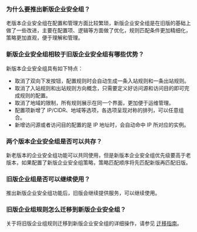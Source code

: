 
### 为什么要推出新版企业安全组？
老版本企业安全组在配置和管理方面比较繁琐，新版企业安全组是在旧版的基础上做了一些改进，主要在配置项、逻辑等方面做了优化，规则匹配条件更加精细化，策略更加直观，便于理解和管理。

### 新版企业安全组相较于旧版企业安全组有哪些优势？
新版本企业安全组具有如下特点：
- 取消了双向下发按钮，配置规则时会自动生成一条入站规则和一条出站规则。
- 取消了入站规则和出站规则方向概念，只需要定义好访问源和访问目的即可完成规则的配置。
- 取消了地域的限制，所有规则展示在同一个界面，更加便于运维管理。
- 配置项新增了 IP/CIDR、地域等选项，各选项呈现对称的排列，可以任意组合。
- 新增访问源或者访问目的配置的是 IP 地址时，会自动命中 IP 所对应的实例。

### 两个版本企业安全组是否可以共存？
新老版本的企业安全组功能可以共同使用，但是新版本企业安全组优先级要高于老版本，如果配置了新版企业安全组策略，策略匹配顺序将先匹配新版再匹配旧版。


### 旧版企业组是否可以继续使用？
推出新版企业安全组功能后，旧版会继续提供服务，可以继续使用。

### 旧版企业组规则怎么迁移到新版企业安全组？
关于将旧版企业组规则迁移到新版企业安全组的详细操作，请参见 [迁移指南](https://cloud.tencent.com/document/product/1132/65847)。
